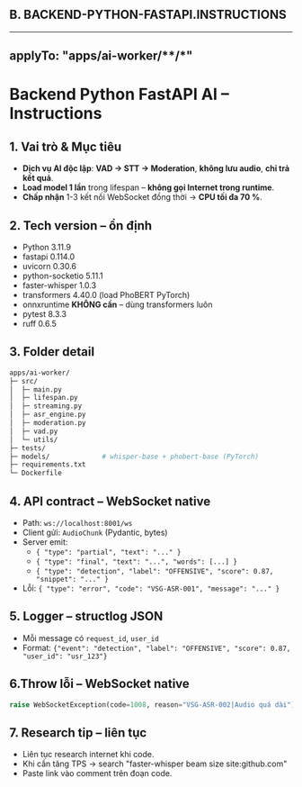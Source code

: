 ## B. BACKEND-PYTHON-FASTAPI.INSTRUCTIONS  

---
applyTo: "apps/ai-worker/**/*"
---

# Backend Python FastAPI AI – Instructions

## 1. Vai trò & Mục tiêu
- **Dịch vụ AI độc lập**: **VAD → STT → Moderation**, **không lưu audio**, **chỉ trả kết quả**.
- **Load model 1 lần** trong lifespan – **không gọi Internet trong runtime**.
- **Chấp nhận** 1-3 kết nối WebSocket đồng thời → **CPU tối đa 70 %**.

## 2. Tech version – **ổn định**
- Python 3.11.9
- fastapi 0.114.0
- uvicorn 0.30.6
- python-socketio 5.11.1
- faster-whisper 1.0.3
- transformers 4.40.0 (load PhoBERT PyTorch)
- onnxruntime **KHÔNG cần** – dùng transformers luôn
- pytest 8.3.3
- ruff 0.6.5

## 3. Folder detail

```bash
apps/ai-worker/
├─ src/
│  ├─ main.py
│  ├─ lifespan.py
│  ├─ streaming.py
│  ├─ asr_engine.py
│  ├─ moderation.py
│  ├─ vad.py
│  └─ utils/
├─ tests/
├─ models/             # whisper-base + phobert-base (PyTorch)
├─ requirements.txt
└─ Dockerfile

```


## 4. API contract – **WebSocket native**
- Path: `ws://localhost:8001/ws`
- Client gửi: `AudioChunk` (Pydantic, bytes)
- Server emit:
  - `{ "type": "partial", "text": "..." }`
  - `{ "type": "final", "text": "...", "words": [...] }`
  - `{ "type": "detection", "label": "OFFENSIVE", "score": 0.87, "snippet": "..." }`
- Lỗi: `{ "type": "error", "code": "VSG-ASR-001", "message": "..." }`

## 5. Logger – **structlog JSON**
- Mỗi message có `request_id`, `user_id`
- Format: `{"event": "detection", "label": "OFFENSIVE", "score": 0.87, "user_id": "usr_123"}`

## 6.Throw lỗi – **WebSocket native**
```python
raise WebSocketException(code=1008, reason="VSG-ASR-002|Audio quá dài")
```

## 7. Research tip – **liên tục**
- Liên tục research internet khi code.
- Khi cần tăng TPS → search "faster-whisper beam size site:github.com"
- Paste link vào comment trên đoạn code.
```
